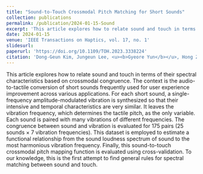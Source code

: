 ```yaml
---
title: "Sound-to-Touch Crossmodal Pitch Matching for Short Sounds"
collection: publications
permalink: /publication/2024-01-15-Sound
excerpt: 'This article explores how to relate sound and touch in terms of their spectral characteristics based on crossmodal congruence.'
date: 2024-01-15
venue: 'IEEE Transactions on Haptics, vol. 17, no. 1'
slidesurl: 
paperurl: 'https://doi.org/10.1109/TOH.2023.3338224'
citation: 'Dong-Geun Kim, Jungeun Lee, <u><b>Gyeore Yun</b></u>, Hong Z. Tan, Seungmoon Choi'
---
```


This article explores how to relate sound and touch in terms of their spectral characteristics based on crossmodal congruence. The context is the audio-to-tactile conversion of short sounds frequently used for user experience improvement across various applications. For each short sound, a single-frequency amplitude-modulated vibration is synthesized so that their intensive and temporal characteristics are very similar. It leaves the vibration frequency, which determines the tactile pitch, as the only variable. Each sound is paired with many vibrations of different frequencies. The congruence between sound and vibration is evaluated for 175 pairs (25 sounds × 7 vibration frequencies). This dataset is employed to estimate a functional relationship from the sound loudness spectrum of sound to the most harmonious vibration frequency. Finally, this sound-to-touch crossmodal pitch mapping function is evaluated using cross-validation. To our knowledge, this is the first attempt to find general rules for spectral matching between sound and touch.
